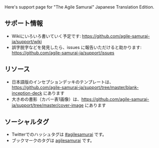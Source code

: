 Here's support page for "The Agile Samurai" Japanese Translation Edition.

## サポート情報

* Wikiにいろいろ書いていく予定です: https://github.com/agile-samurai-ja/support/wiki
* 誤字脱字などを発見したら、issues に報告いただけると助かります: https://github.com/agile-samurai-ja/support/issues

## リソース

* 日本語版のインセプションデッキのテンプレートは、 https://github.com/agile-samurai-ja/support/tree/master/blank-inception-deck にあります
* 大きめの書影（カバー表1画像）は、https://github.com/agile-samurai-ja/support/tree/master/cover-image にあります

## ソーシャルタグ

* Twitterでのハッシュタグは [#agilesamurai](http://twitter.com/#!/search/%23agilesamurai) です。
* ブックマークのタグは [agilesamurai](http://b.hatena.ne.jp/t/agilesamurai?sort=eid) です。

